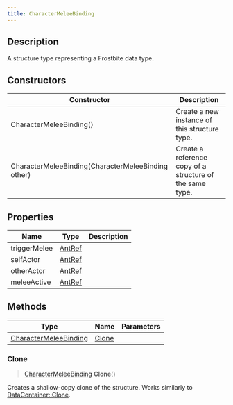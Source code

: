 ```yaml
---
title: CharacterMeleeBinding
---
```

## Description

A structure type representing a Frostbite data type.

## Constructors

| Constructor                                        | Description                                              |
| -------------------------------------------------- | -------------------------------------------------------- |
| CharacterMeleeBinding()                            | Create a new instance of this structure type.            |
| CharacterMeleeBinding(CharacterMeleeBinding other) | Create a reference copy of a structure of the same type. |

## Properties

| Name         | Type             | Description |
| ------------ | ---------------- | ----------- |
| triggerMelee | [AntRef](/vext/ref/fb/antref/) |             |
| selfActor    | [AntRef](/vext/ref/fb/antref/) |             |
| otherActor   | [AntRef](/vext/ref/fb/antref/) |             |
| meleeActive  | [AntRef](/vext/ref/fb/antref/) |             |

## Methods

| Type                                           | Name            | Parameters |
| ---------------------------------------------- | --------------- | ---------- |
| [CharacterMeleeBinding](/vext/ref/fb/charactermeleebinding/) | [Clone](#clone) |            |

### Clone

> [CharacterMeleeBinding](/vext/ref/fb/charactermeleebinding/) **Clone**()

Creates a shallow-copy clone of the structure. Works similarly to [DataContainer::Clone](/vext/ref/shared/class/datacontainer#clone).
